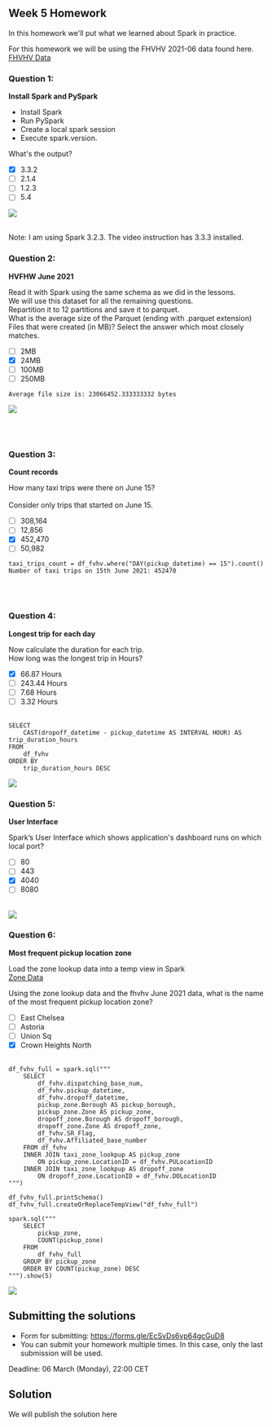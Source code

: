 ## Week 5 Homework 

In this homework we'll put what we learned about Spark in practice.

For this homework we will be using the FHVHV 2021-06 data found here. [FHVHV Data](https://github.com/DataTalksClub/nyc-tlc-data/releases/download/fhvhv/fhvhv_tripdata_2021-06.csv.gz )


### Question 1: 

**Install Spark and PySpark** 

- Install Spark
- Run PySpark
- Create a local spark session
- Execute spark.version.

What's the output?
- [x] 3.3.2
- [ ] 2.1.4
- [ ] 1.2.3
- [ ] 5.4

![](resources/images/2023-02-26-14-23-15.png)
</br></br>

Note: I am using Spark 3.2.3.  The video instruction has 3.3.3 installed.

### Question 2: 

**HVFHW June 2021**

Read it with Spark using the same schema as we did in the lessons.</br> 
We will use this dataset for all the remaining questions.</br>
Repartition it to 12 partitions and save it to parquet.</br>
What is the average size of the Parquet (ending with .parquet extension) Files that were created (in MB)? Select the answer which most closely matches.</br>


- [ ] 2MB
- [x] 24MB
- [ ] 100MB
- [ ] 250MB

`Average file size is: 23066452.333333332 bytes`

![](resources/images/2023-02-26-14-51-53.png)

</br></br>


### Question 3: 

**Count records**  

How many taxi trips were there on June 15?</br></br>
Consider only trips that started on June 15.</br>

- [ ] 308,164
- [ ] 12,856
- [x] 452,470
- [ ] 50,982

```
taxi_trips_count = df_fvhv.where("DAY(pickup_datetime) == 15").count()
Number of taxi trips on 15th June 2021: 452470
```
</br></br>


### Question 4: 

**Longest trip for each day**  

Now calculate the duration for each trip.</br>
How long was the longest trip in Hours?</br>

- [x] 66.87 Hours
- [ ] 243.44 Hours
- [ ] 7.68 Hours
- [ ] 3.32 Hours
</br></br>

```
SELECT 
    CAST(dropoff_datetime - pickup_datetime AS INTERVAL HOUR) AS trip_duration_hours
FROM
    df_fvhv
ORDER BY
    trip_duration_hours DESC
```
![](resources/images/2023-02-26-15-22-35.png)

### Question 5: 

**User Interface**

 Spark’s User Interface which shows application's dashboard runs on which local port?</br>

- [ ] 80
- [ ] 443
- [x] 4040
- [ ] 8080
</br></br>

![](resources/images/2023-02-26-15-23-14.png)

### Question 6: 

**Most frequent pickup location zone**

Load the zone lookup data into a temp view in Spark</br>
[Zone Data](https://github.com/DataTalksClub/nyc-tlc-data/releases/download/misc/taxi_zone_lookup.csv)</br>

Using the zone lookup data and the fhvhv June 2021 data, what is the name of the most frequent pickup location zone?</br>

- [ ] East Chelsea
- [ ] Astoria
- [ ] Union Sq
- [x] Crown Heights North
</br></br>

```
df_fvhv_full = spark.sql("""
    SELECT
        df_fvhv.dispatching_base_num,
        df_fvhv.pickup_datetime,
        df_fvhv.dropoff_datetime,
        pickup_zone.Borough AS pickup_borough,
        pickup_zone.Zone AS pickup_zone,
        dropoff_zone.Borough AS dropoff_borough,
        dropoff_zone.Zone AS dropoff_zone,
        df_fvhv.SR_Flag,
        df_fvhv.Affiliated_base_number
    FROM df_fvhv
    INNER JOIN taxi_zone_lookpup AS pickup_zone
        ON pickup_zone.LocationID = df_fvhv.PULocationID
    INNER JOIN taxi_zone_lookpup AS dropoff_zone
        ON dropoff_zone.LocationID = df_fvhv.DOLocationID
""")   

df_fvhv_full.printSchema()
df_fvhv_full.createOrReplaceTempView("df_fvhv_full")

spark.sql("""
    SELECT 
        pickup_zone, 
        COUNT(pickup_zone)
    FROM 
        df_fvhv_full
    GROUP BY pickup_zone
    ORDER BY COUNT(pickup_zone) DESC
""").show(5)

```

![](resources/images/2023-02-26-15-38-43.png)

## Submitting the solutions

* Form for submitting: https://forms.gle/EcSvDs6vp64gcGuD8
* You can submit your homework multiple times. In this case, only the last submission will be used. 

Deadline: 06 March (Monday), 22:00 CET


## Solution

We will publish the solution here